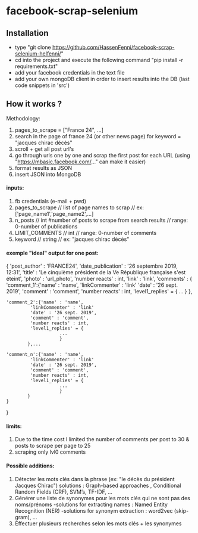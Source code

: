 # facebook-scrap-selenium


## Installation
- type "git clone https://github.com/HassenFenni/facebook-scrap-selenium-helfenni/"
- cd into the project and execute the following command "pip install -r requirements.txt" 
- add your facebook credentials in the text file
- add your own mongoDB client in order to insert results into the DB (last code snippets in 'src') 



## How it works ? 

Methodology:
1) pages_to_scrape = ["France 24", ...]
2) search in the page of france 24 (or other news page) for 
keyword = "jacques chirac décès" 
3) scroll + get all post url's 
4) go through urls one by one and scrap the first post for each URL 
(using "https://mbasic.facebook.com/..." can make it easier)
5) format results as JSON
6) insert JSON into MongoDB 

#### inputs: 
1) fb credentials (e-mail + pwd)
2) pages_to_scrape // list of page names to scrap // ex: ['page_name1','page_name2',...]
3) n_posts // int #number of posts to scrape from search results // range: 0-number of publications 
4) LIMIT_COMMENTS // int // range: 0-number of comments  
5) keyword // string // ex: "jacques chirac décès"

#### exemple "ideal" output for one post:
{
'post_author' : 'FRANCE24',
'date_publication' : '26 septembre 2019, 12:31', 
'title' : 'Le cinquième président de la Ve République française s'est éteint',
'photo' : 'url_photo',
'number reacts' : int,
'link' : 'link',
'comments' :
       {
	'comment_1':{'name' : 'name',
		     'linkCommenter' : 'link'
		     'date' : '26 sept. 2019',
		     'comment' : 'comment',
		     'number reacts' : int,
		     'level1_replies' = {
			    		...
			    		}
		    },

	'comment_2':{'name' : 'name',
		     'linkCommenter' : 'link'
		     'date' : '26 sept. 2019',
		     'comment' : 'comment',
		     'number reacts' : int,
		     'level1_replies' = {
			    		...
			    		}
		    },...

	'comment_n':{'name' : 'name',
		     'linkCommenter' : 'link'
		     'date' : '26 sept. 2019',
		     'comment' : 'comment',
		     'number reacts' : int,
		     'level1_replies' = {
			    		...
			    		}
		    }
	}
}


#### limits: 
1) Due to the time cost I limited the number of comments per post to 30 
& posts to scrape per page to 25
2) scraping only lvl0 comments

#### Possible additions: 
1) Détecter les mots clés dans la phrase (ex: "le décès du président Jacques Chirac")
solutions : Graph-based approaches , Conditional Random Fields (CRF), SVM’s, TF-IDF, …
2) Générer une liste de synonymes pour les mots clés qui ne sont pas des noms/prénoms
-solutions for extracting names : Named Entity Recognition (NER) 
-solutions for synonym extraction : word2vec (skip-gram), …
3) Effectuer plusieurs recherches selon les mots clés + les synonymes
